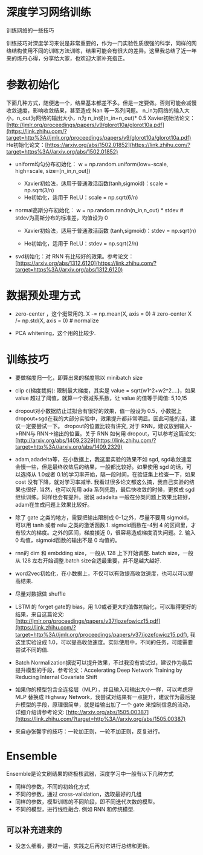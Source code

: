 
# 深度学习网络训练


训练网络的一些技巧


训练技巧对深度学习来说是非常重要的，作为一门实验性质很强的科学，同样的网络结构使用不同的训练方法训练，结果可能会有很大的差异。这里我总结了近一年来的炼丹心得，分享给大家，也欢迎大家补充指正。


# 参数初始化


下面几种方式，随便选一个，结果基本都差不多。但是一定要做。否则可能会减慢收敛速度，影响收敛结果，甚至造成 Nan 等一系列问题。
n_in为网络的输入大小，n_out为网络的输出大小，n为 n_in或(n_in+n_out)* 0.5
Xavier初始法论文：[http://jmlr.org/proceedings/papers/v9/glorot10a/glorot10a.pdf](https://link.zhihu.com/?target=http%3A//jmlr.org/proceedings/papers/v9/glorot10a/glorot10a.pdf)
He初始化论文：[https://arxiv.org/abs/1502.01852](https://link.zhihu.com/?target=https%3A//arxiv.org/abs/1502.01852)




  * uniform均匀分布初始化：
w = np.random.uniform(low=-scale, high=scale, size=[n_in,n_out])
    * Xavier初始法，适用于普通激活函数(tanh,sigmoid)：scale = np.sqrt(3/n)
    * He初始化，适用于 ReLU：scale = np.sqrt(6/n)

  * normal高斯分布初始化：
w = np.random.randn(n_in,n_out) * stdev # stdev为高斯分布的标准差，均值设为 0

    * Xavier初始法，适用于普通激活函数 (tanh,sigmoid)：stdev = np.sqrt(n)

    * He初始化，适用于 ReLU：stdev = np.sqrt(2/n)

  * svd初始化：对 RNN 有比较好的效果。参考论文：[https://arxiv.org/abs/1312.6120](https://link.zhihu.com/?target=https%3A//arxiv.org/abs/1312.6120)


# 数据预处理方式


  * zero-center ，这个挺常用的.
X -= np.mean(X, axis = 0) # zero-center
X /= np.std(X, axis = 0) # normalize


  * PCA whitening，这个用的比较少.

# 训练技巧


  * 要做梯度归一化，即算出来的梯度除以 minibatch size


  * clip c(梯度裁剪): 限制最大梯度，其实是 value = sqrt(w1^2+w2^2….)，如果 value 超过了阈值，就算一个衰减系系数，让 value 的值等于阈值: 5,10,15


  * dropout对小数据防止过拟合有很好的效果，值一般设为 0.5，小数据上 dropout+sgd在我的大部分实验中，效果提升都非常明显。因此可能的话，建议一定要尝试一下。 dropout的位置比较有讲究, 对于 RNN，建议放到输入->RNN与 RNN->输出的位置。关于 RNN 如何用 dropout，可以参考这篇论文:[http://arxiv.org/abs/1409.2329](https://link.zhihu.com/?target=http%3A//arxiv.org/abs/1409.2329)


  * adam,adadelta等，在小数据上，我这里实验的效果不如 sgd, sgd收敛速度会慢一些，但是最终收敛后的结果，一般都比较好。如果使用 sgd 的话，可以选择从 1.0或者 0.1的学习率开始，隔一段时间，在验证集上检查一下，如果 cost 没有下降，就对学习率减半. 我看过很多论文都这么搞，我自己实验的结果也很好. 当然，也可以先用 ada 系列先跑，最后快收敛的时候，更换成 sgd 继续训练。同样也会有提升。据说 adadelta 一般在分类问题上效果比较好，adam在生成问题上效果比较好。


  * 除了 gate 之类的地方，需要把输出限制成 0-1之外，尽量不要用 sigmoid，可以用 tanh 或者 relu 之类的激活函数.1. sigmoid函数在-4到 4 的区间里，才有较大的梯度。之外的区间，梯度接近 0，很容易造成梯度消失问题。2. 输入 0 均值，sigmoid函数的输出不是 0 均值的。


  * rnn的 dim 和 embdding size，一般从 128 上下开始调整. batch size，一般从 128 左右开始调整.batch size合适最重要，并不是越大越好.


  * word2vec初始化，在小数据上，不仅可以有效提高收敛速度，也可以可以提高结果.


  * 尽量对数据做 shuffle


  * LSTM 的 forget gate的 bias，用 1.0或者更大的值做初始化，可以取得更好的结果，来自这篇论文:[http://jmlr.org/proceedings/papers/v37/jozefowicz15.pdf](https://link.zhihu.com/?target=http%3A//jmlr.org/proceedings/papers/v37/jozefowicz15.pdf), 我这里实验设成 1.0，可以提高收敛速度。实际使用中，不同的任务，可能需要尝试不同的值.


  * Batch Normalization据说可以提升效果，不过我没有尝试过，建议作为最后提升模型的手段，参考论文：Accelerating Deep Network Training by Reducing Internal Covariate Shift


  * 如果你的模型包含全连接层（MLP），并且输入和输出大小一样，可以考虑将 MLP 替换成 Highway Network，我尝试对结果有一点提升，建议作为最后提升模型的手段，原理很简单，就是给输出加了一个 gate 来控制信息的流动，详细介绍请参考论文: [http://arxiv.org/abs/1505.00387](https://link.zhihu.com/?target=http%3A//arxiv.org/abs/1505.00387)


  * 来自@张馨宇的技巧：一轮加正则，一轮不加正则，反复进行。




# Ensemble

Ensemble是论文刷结果的终极核武器，深度学习中一般有以下几种方式

* 同样的参数，不同的初始化方式
* 不同的参数，通过 cross-validation，选取最好的几组
* 同样的参数，模型训练的不同阶段，即不同迭代次数的模型。
* 不同的模型，进行线性融合. 例如 RNN 和传统模型.




## 可以补充进来的

* 没怎么细看，要过一遍，实践之后再对它进行总结和更新。
